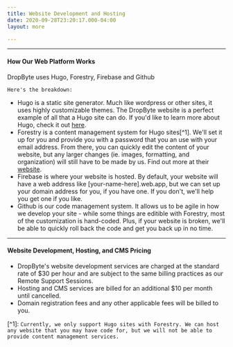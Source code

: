 ```yaml
---
title: Website Development and Hosting
date: 2020-09-28T23:20:17.000-04:00
layout: more

---
```

***

#### How Our Web Platform Works

DropByte uses Hugo, Forestry, Firebase and Github

`Here's the breakdown:`

* Hugo is a static site generator. Much like wordpress or other sites, it uses highly customizable themes. The DropByte website is a perfect example of all that a Hugo site can do. If you'd like to learn more about Hugo, check it out [here](https://gohugo.io).
* Forestry is a content management system for Hugo sites\[^1\]. We'll set it up for you and provide you with a password that you an use with your email address. From there, you can quickly edit the content of your website, but any larger changes (ie. images, formatting, and organization) will still have to be made by us. Find out more at their [website](https://forestry.io).
* Firebase is where your website is hosted. By default, your website will have a web address like \[your-name-here\].web.app, but we can set up your domain address for you, if you have one. If you don't, we'll help you get one if you like.
* Github is our code management system. It allows us to be agile in how we develop your site - while some things are editible with Forestry, most of the customization is hand-coded. Plus, if your website is broken, we'll be able to quickly roll back the code and get you back up in no time.

***

#### Website Development, Hosting, and CMS Pricing

* DropByte's website development services are charged at the standard rate of $30 per hour and are subject to the same billing practices as our Remote Support Sessions.
* Hosting and CMS services are billed for an additional $10 per month until cancelled.
* Domain registration fees and any other applicable fees will be billed to you.

\[^1\]: `Currently, we only support Hugo sites with Forestry. We can host any website that you may have code for, but we will not be able to provide content management services.`
